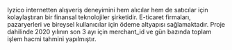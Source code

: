  Iyzico internetten alışveriş deneyimini hem alıcılar hem de satıcılar için kolaylaştıran bir 
finansal teknolojiler şirketidir. E-ticaret firmaları, pazaryerleri ve bireysel kullanıcılar için 
ödeme altyapısı sağlamaktadır. Proje dahilinde 2020 yılının son 3 ayı için merchant_id ve gün bazında 
toplam işlem hacmi tahmini yapılmıştır.
